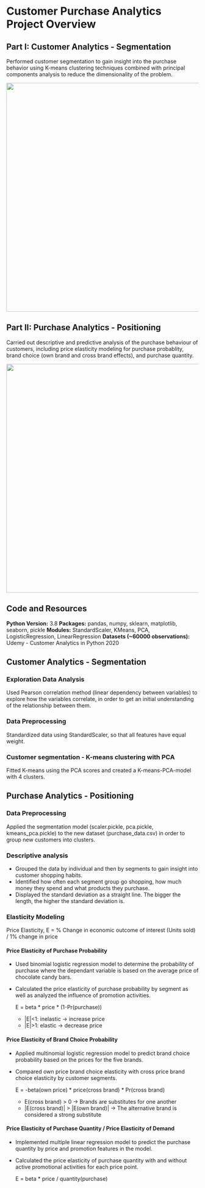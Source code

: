 # Customer Purchase Analytics Project Overview

## Part I: Customer Analytics - Segmentation
Performed customer segmentation to gain insight into the purchase behavior using K-means clustering techniques combined with principal components analysis to reduce the dimensionality of the problem.

<p align="center">
  <img src="/.images/CS_Kmeans_PCA.png" width="600" />
</p>

## Part II: Purchase Analytics - Positioning
Carried out descriptive and predictive analysis of the purchase behaviour of customers, including price elasticity modeling for purchase probablity, brand choice (own brand and cross brand effects), and purchase quantity.

<p align="center">
  <img src="/.images/PA_Price_Elasticity_of_Purchase_Probability.png" width="600" />

## Code and Resources
**Python Version:** 3.8
**Packages:** pandas, numpy, sklearn, matplotlib, seaborn, pickle
**Modules:** StandardScaler, KMeans, PCA, LogisticRegression, LinearRegression
**Datasets (~60000 observations):** Udemy - Customer Analytics in Python 2020

## Customer Analytics - Segmentation
### Exploration Data Analysis
Used Pearson correlation method (linear dependency between variables) to explore how the variables correlate, in order to get an initial understanding of the relationship between them.

### Data Preprocessing
Standardized data using StandardScaler, so that all features have equal weight.
### Customer segmentation - K-means clustering with PCA
Fitted K-means using the PCA scores and created a K-means-PCA-model with 4 clusters.

## Purchase Analytics - Positioning
### Data Preprocessing
Applied the segmentation model (scaler.pickle, pca.pickle, kmeans_pca.pickle) to the new dataset (purchase_data.csv) in order to group new customers into clusters.

### Descriptive analysis
* Grouped the data by individual and then by segments to gain insight into customer shopping habits.
* Identified how often each segment group go shopping, how much money they spend and what products they purchase.
* Displayed the standard deviation as a straight line. The bigger the length, the higher the standard deviation is.

### Elasticity Modeling
Price Elasticity, E = % Change in economic outcome of interest (Units sold) / 1% change in price

#### Price Elasticity of Purchase Probability
* Used binomial logistic regression model to determine the probability of purchase where the dependant variable is based on the average price of chocolate candy bars.
* Calculated the price elasticity of purchase probability by segment as well as analyzed the influence of promotion activities.

  E = beta * price * (1-Pr(purchase))
  * |E|<1: inelastic -> increase price
  * |E|>1: elastic -> decrease price

#### Price Elasticity of Brand Choice Probability
* Applied multinomial logistic regression model to predict brand choice probability based on the prices for the five brands.
* Compared own price brand choice elasticity with cross price brand choice elasticity by customer segments.

  E = -beta(own price) * price(cross brand) * Pr(cross brand)
  * E(cross brand) > 0   -> Brands are substitutes for one another
  * |E(cross brand)| > |E(own brand)|   -> The alternative brand is considered a strong substitute


#### Price Elasticity of Purchase Quantity / Price Elasticity of Demand
* Implemented multiple linear regression model to predict the purchase quantity by price and promotion features in the model.
* Calculated the price elasticity of purchase quantity with and without active promotional activities for each price point.

  E = beta * price / quantity(purchase)

